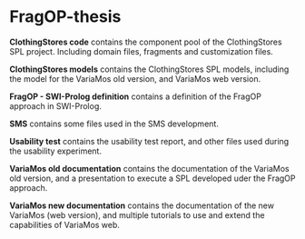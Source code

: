 # FragOP-thesis

**ClothingStores code** contains the component pool of the ClothingStores SPL project. Including domain files, fragments and customization files.

**ClothingStores models** contains the ClothingStores SPL models, including the model for the VariaMos old version, and VariaMos web version.

**FragOP - SWI-Prolog definition** contains a definition of the FragOP approach in SWI-Prolog.

**SMS** contains some files used in the SMS development.

**Usability test** contains the usability test report, and other files used during the usability experiment.

**VariaMos old documentation** contains the documentation of the VariaMos old version, and a presentation to execute a SPL developed uder the FragOP approach.

**VariaMos new documentation** contains the documentation of the new VariaMos (web version), and multiple tutorials to use and extend the capabilities of VariaMos web.